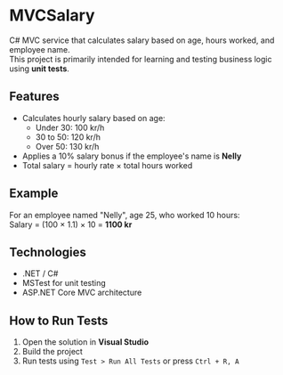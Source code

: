 # MVCSalary

 C# MVC service that calculates salary based on age, hours worked, and employee name.  
This project is primarily intended for learning and testing business logic using **unit tests**.

## Features

- Calculates hourly salary based on age:
  - Under 30: 100 kr/h  
  - 30 to 50: 120 kr/h  
  - Over 50: 130 kr/h  
- Applies a 10% salary bonus if the employee's name is **Nelly**
- Total salary = hourly rate × total hours worked

## Example

For an employee named "Nelly", age 25, who worked 10 hours:  
Salary = (100 × 1.1) × 10 = **1100 kr**

## Technologies

- .NET / C#
- MSTest for unit testing
- ASP.NET Core MVC architecture

## How to Run Tests

1. Open the solution in **Visual Studio**
2. Build the project
3. Run tests using `Test > Run All Tests` or press `Ctrl + R, A`

